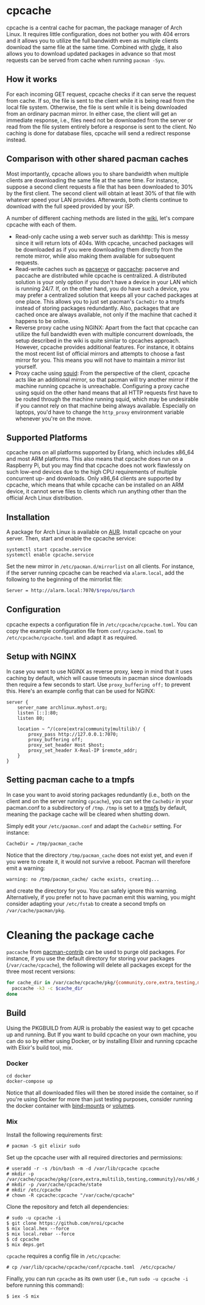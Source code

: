 # cpcache

cpcache is a central cache for pacman, the package manager of Arch Linux. It requires little
configuration, does not bother you with 404 errors and it allows you to utilize the full bandwidth
even as multiple clients download the same file at the same time.
Combined with [clyde](https://github.com/nroi/clyde-server), it also allows you to download updated
packages in advance so that most requests can be served from cache when running `pacman -Syu`.


## How it works

For each incoming GET request, cpcache checks if it can serve the request from
cache. If so, the file is sent to the client while it is being read from the local
file system. Otherwise, the file is sent while it is being downloaded from an
ordinary pacman mirror.
In either case, the client will get an immediate response, i.e., files need not be
downloaded from the server or read from the file system entirely before a response is
sent to the client.
No caching is done for database files, cpcache will send a redirect response
instead.

## Comparison with other shared pacman caches
Most importantly, cpcache allows you to share bandwidth when multiple clients are downloading the same
file at the same time. For instance, suppose a second client requests a file that has been
downloaded to 30% by the first client. The second client will obtain at least 30% of that file with
whatever speed your LAN provides. Afterwards, both clients continue to download with the full speed
provided by your ISP.

A number of different caching methods are listed in the
[wiki](https://wiki.archlinux.org/index.php?title=Pacman/Tips_and_tricks&redirect=no#Network_shared_pacman_cache),
let's compare cpcache with each of them.
* Read-only cache using a web server such as darkhttp:
  This is messy since it will return lots of 404s. With cpcache, uncached packages will be downloaded as
  if you were downloading them directly from the remote mirror, while also making them available for
  subsequent requests.
* Read-write caches such as [pacserve](https://wiki.archlinux.org/index.php/Pacserve) or
  [paccache](https://github.com/eworm-de/paccache):
  pacserve and paccache are distributed while cpcache is centralized. A distributed solution is your
  only option if you don't have a device in your LAN which is running 24/7. If, on the other hand, you
  do have such a device, you may prefer a centralized solution that keeps all your cached packages
  at one place. This allows you to just set pacman's `CacheDir` to a tmpfs instead of storing
  packages redundantly. Also, packages that are cached once are always available, not only if the
  machine that cached it happens to be online.
* Reverse proxy cache using NGINX: Apart from the fact that cpcache can utilize the full bandwidth
  even with multiple concurrent downloads, the setup described in the wiki is quite similar to
  cpcaches approach. However, cpcache provides additional features. For instance, it obtains the
  most recent list of official mirrors and attempts to choose a fast mirror for you. This means you
  will not have to maintain a mirror list yourself.
* Proxy cache using [squid](https://wiki.archlinux.org/index.php/Package_Proxy_Cache):
  From the perspective of the client, cpcache acts like an additional mirror, so that pacman will
  try another mirror if the machine running cpcache is unreachable. Configuring a proxy
  cache using squid on the other hand means that all HTTP requests first have to be routed through
  the machine running squid, which may be undesirable if you cannot rely on that machine being
  always available. Especially on laptops, you'd have to change the `http_proxy` environment
  variable whenever you're on the move.


## Supported Platforms
cpcache runs on all platforms supported by Erlang, which includes x86_64 and most ARM platforms. This also means that cpcache does run on a Raspberry Pi, but you may find that cpcache does not work flawlessly on such low-end devices due to the high CPU requirements of multiple concurrent up- and downloads. Only x86_64 clients are supported by cpcache, which means that while cpcache can be installed on an ARM device, it cannot serve files to clients which run anything other than the official Arch Linux distribution.


## Installation
A package for Arch Linux is available on [AUR](https://aur.archlinux.org/packages/cpcache-git/).
Install cpcache on your server. Then, start and enable the cpcache service:
```
systemctl start cpcache.service
systemctl enable cpcache.service
```
Set the new mirror in `/etc/pacman.d/mirrorlist` on all clients. For instance, if the server running
cpcache can be reached via `alarm.local`, add the following to the beginning of the mirrorlist file:
```bash
Server = http://alarm.local:7070/$repo/os/$arch
```

## Configuration

cpcache expects a configuration file in `/etc/cpcache/cpcache.toml`. You can copy the example
configuration file from `conf/cpcache.toml` to `/etc/cpcache/cpcache.toml` and adapt it as required.


## Setup with NGINX

In case you want to use NGINX as reverse proxy, keep in mind that it uses caching by default, which
will cause timeouts in pacman since downloads then require a few seconds to start. Use
`proxy_buffering off;` to prevent this.
Here's an example config that can be used for NGINX:

```NGINX
server {
    server_name archlinux.myhost.org;
    listen [::]:80;
    listen 80;

    location ~ ^/(core|extra|community|multilib)/ {
        proxy_pass http://127.0.0.1:7070;
        proxy_buffering off;
        proxy_set_header Host $host;
        proxy_set_header X-Real-IP $remote_addr;
    }
}
```

## Setting pacman cache to a tmpfs

In case you want to avoid storing packages redundantly (i.e., both on the client and on the server running `cpcache`),
you can set the `CacheDir` in your pacman.conf to a subdirectory of `/tmp`.
`/tmp` is set to a [tmpfs](https://wiki.archlinux.org/index.php/tmpfs) by default, meaning the package cache
will be cleared when shutting down.

Simply edit your `/etc/pacman.conf` and adapt the `CacheDir` setting. For instance:

```bash
CacheDir = /tmp/pacman_cache
```

Notice that the directory `/tmp/pacman_cache` does not exist yet, and even if you were to create it, it would not
survive a reboot. Pacman will therefore emit a warning:

```
warning: no /tmp/pacman_cache/ cache exists, creating...
```

and create the directory for you. You can safely ignore this warning. Alternatively, if you prefer not to have pacman emit
this warning, you might consider adapting your `/etc/fstab` to create a second tmpfs on `/var/cache/pacman/pkg`.

# Cleaning the package cache

`paccache` from [pacman-contrib](https://www.archlinux.org/packages/?name=pacman-contrib) can be used to purge old packages. For instance, if you use the default directory for storing your packages (`/var/cache/cpcache`), the following will delete all packages except for the three most recent versions:

```bash
for cache_dir in /var/cache/cpcache/pkg/{community,core,extra,testing,multilib}/os/x86_64/; do
  paccache -k3 -c $cache_dir
done
```

## Build

Using the PKGBUILD from AUR is probably the easiest way to get cpcache up and running. But If you want to
build cpcache on your own machine, you can do so by either using Docker, or by installing Elixir
and running cpcache with Elixir's build tool, mix.

### Docker

    cd docker
    docker-compose up

Notice that all downloaded files will then be stored inside the container, so if you're using Docker
for more than just testing purposes, consider running the docker container with
[bind-mounts](https://docs.docker.com/storage/bind-mounts/) or [volumes](https://docs.docker.com/storage/volumes/).

### Mix

Install the following requirements first:

    # pacman -S git elixir sudo

Set up the cpcache user with all required directories and permissions:

    # useradd -r -s /bin/bash -m -d /var/lib/cpcache cpcache
    # mkdir -p /var/cache/cpcache/pkg/{core,extra,multilib,testing,community}/os/x86_64
    # mkdir -p /var/cache/cpcache/state
    # mkdir /etc/cpcache
    # chown -R cpcache:cpcache "/var/cache/cpcache"
    
Clone the repository and fetch all dependencies:

    # sudo -u cpcache -i
    $ git clone https://github.com/nroi/cpcache
    $ mix local.hex --force
    $ mix local.rebar --force
    $ cd cpcache
    $ mix deps.get

`cpcache` requires a config file in `/etc/cpcache`:

    # cp /var/lib/cpcache/cpcache/conf/cpcache.toml  /etc/cpcache/
    
Finally, you can run `cpcache` as its own user (i.e., run `sudo -u cpcache -i` before running this command):

    $ iex -S mix
